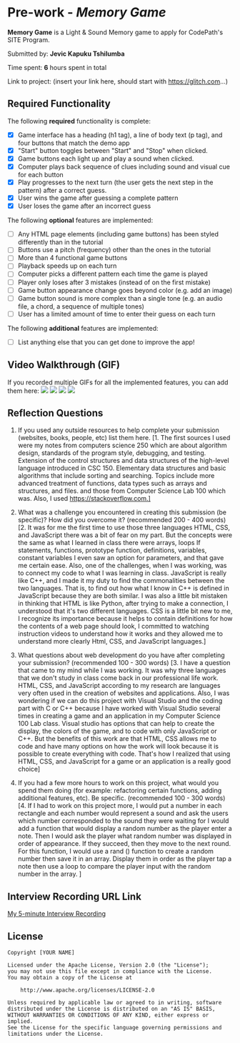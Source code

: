 # Pre-work - *Memory Game*

**Memory Game** is a Light & Sound Memory game to apply for CodePath's SITE Program. 

Submitted by: **Jevic Kapuku Tshilumba**

Time spent: **6** hours spent in total

Link to project: (insert your link here, should start with https://glitch.com...)

## Required Functionality

The following **required** functionality is complete:

* [x] Game interface has a heading (h1 tag), a line of body text (p tag), and four buttons that match the demo app
* [x] "Start" button toggles between "Start" and "Stop" when clicked. 
* [x] Game buttons each light up and play a sound when clicked. 
* [x] Computer plays back sequence of clues including sound and visual cue for each button
* [x] Play progresses to the next turn (the user gets the next step in the pattern) after a correct guess. 
* [x] User wins the game after guessing a complete pattern
* [x] User loses the game after an incorrect guess

The following **optional** features are implemented:

* [ ] Any HTML page elements (including game buttons) has been styled differently than in the tutorial
* [ ] Buttons use a pitch (frequency) other than the ones in the tutorial
* [ ] More than 4 functional game buttons
* [ ] Playback speeds up on each turn
* [ ] Computer picks a different pattern each time the game is played
* [ ] Player only loses after 3 mistakes (instead of on the first mistake)
* [ ] Game button appearance change goes beyond color (e.g. add an image)
* [ ] Game button sound is more complex than a single tone (e.g. an audio file, a chord, a sequence of multiple tones)
* [ ] User has a limited amount of time to enter their guess on each turn

The following **additional** features are implemented:

- [ ] List anything else that you can get done to improve the app!

## Video Walkthrough (GIF)

If you recorded multiple GIFs for all the implemented features, you can add them here:
![](http://g.recordit.co/IuVufBThge.gif)
![](gif2-link-here)
![](gif3-link-here)
![](gif4-link-here)

## Reflection Questions
1. If you used any outside resources to help complete your submission (websites, books, people, etc) list them here. 
[1.	The first sources I used were my notes from computers science 250 which are about algorithm design, standards of the program style, debugging, and testing.  Extension of the control structures and data structures of the high-level language introduced in CSC 150.  Elementary data structures and basic algorithms that include sorting and searching.  Topics include more advanced treatment of functions, data types such as arrays and structures, and files. and those from Computer Science Lab 100 which was. Also, I used https://stackoverflow.com.]

2. What was a challenge you encountered in creating this submission (be specific)? How did you overcome it? (recommended 200 - 400 words) 
[2.	It was for me the first time to use those three languages HTML, CSS, and JavaScript there was a bit of fear on my part. But the concepts were the same as what I learned in class there were arrays, loops If statements, functions, prototype function, definitions, variables, constant variables I even saw an option for parameters, and that gave me certain ease. Also, one of the challenges, when I was working, was to connect my code to what I was learning in class. JavaScript is really like C++, and I made it my duty to find the commonalities between the two languages. That is, to find out how what I know in C++ is defined in JavaScript because they are both similar. I was also a little bit mistaken in thinking that HTML is like Python, after trying to make a connection, I understood that it's two different languages. CSS is a little bit new to me, I recognize its importance because it helps to contain definitions for how the contents of a web page should look, I committed to watching instruction videos to understand how it works and they allowed me to understand more clearly Html, CSS, and JavaScript languages.]

3. What questions about web development do you have after completing your submission? (recommended 100 - 300 words) 
[3.	I have a question that came to my mind while I was working. It was why three languages that we don't study in class come back in our professional life work. HTML, CSS, and JavaScript according to my research are languages very often used in the creation of websites and applications. Also, I was wondering if we can do this project with Visual Studio and the coding part with C or C++ because I have worked with Visual Studio several times in creating a game and an application in my Computer Science 100 Lab class. Visual studio has options that can help to create the display, the colors of the game, and to code with only JavaScript or C++. But the benefits of this work are that HTML, CSS allows me to code and have many options on how the work will look because it is possible to create everything with code. That's how I realized that using HTML, CSS, and JavaScript for a game or an application is a really good choice]

4. If you had a few more hours to work on this project, what would you spend them doing (for example: refactoring certain functions, adding additional features, etc). Be specific. (recommended 100 - 300 words) 
[4.	If I had to work on this project more, I would put a number in each rectangle and each number would represent a sound and ask the users which number corresponded to the sound they were waiting for I would add a function that would display a random number as the player enter a note. Then I would ask the player what random number was displayed in order of appearance. If they succeed, then they move to the next round. For this function, I would use a rand () function to create a random number then save it in an array. Display them in order as the player tap a note then use a loop to compare the player input with the random number in the array. ]



## Interview Recording URL Link

[My 5-minute Interview Recording](https://www.loom.com/share/c85abfe8bdd143fd8743199ff1d641f0)


## License

    Copyright [YOUR NAME]

    Licensed under the Apache License, Version 2.0 (the "License");
    you may not use this file except in compliance with the License.
    You may obtain a copy of the License at

        http://www.apache.org/licenses/LICENSE-2.0

    Unless required by applicable law or agreed to in writing, software
    distributed under the License is distributed on an "AS IS" BASIS,
    WITHOUT WARRANTIES OR CONDITIONS OF ANY KIND, either express or implied.
    See the License for the specific language governing permissions and
    limitations under the License.
